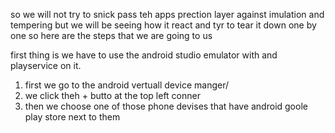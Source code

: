 so we will not try to snick pass teh apps prection layer against imulation and tempering but we will be seeing how it react and tyr to tear it down one by one so here are the steps that we are going to us

first thing is we have to use the android studio emulator with and playservice on it.

1. first we go to the android vertuall device manger/
2. we click theh + butto at the top left conner
3. then we choose one of those phone devises that have android goole play store next to them

